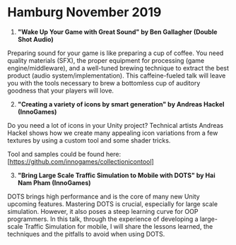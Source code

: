 # Hamburg November 2019

1. **"Wake Up Your Game with Great Sound" by Ben Gallagher (Double Shot Audio)**

Preparing sound for your game is like preparing a cup of coffee. You need quality materials (SFX), the proper equipment for processing (game engine/middleware), and a well-tuned brewing technique to extract the best product (audio system/implementation). This caffeine-fueled talk will leave you with the tools necessary to brew a bottomless cup of auditory goodness that your players will love.

2. **"Creating a variety of icons by smart generation" by Andreas Hackel (InnoGames)**

Do you need a lot of icons in your Unity project? Technical artists Andreas Hackel shows how we create many appealing icon variations from a few textures by using a custom tool and some shader tricks.

Tool and samples could be found here: [https://github.com/innogames/collectionicontool]

3. **"Bring Large Scale Traffic Simulation to Mobile with DOTS" by Hai Nam Pham (InnoGames)**

DOTS brings high performance and is the core of many new Unity upcoming features. Mastering DOTS is crucial, especially for large scale simulation. However, it also poses a steep learning curve for OOP programmers. In this talk, through the experience of developing a large-scale Traffic Simulation for mobile, I will share the lessons learned, the techniques and the pitfalls to avoid when using DOTS.
